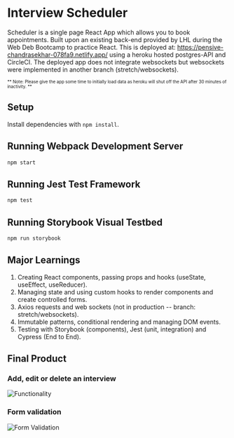 # Interview Scheduler


Scheduler is a single page React App which allows you to book appointments. 
Built upon an existing back-end provided by LHL during the Web Deb Bootcamp to practice React. 
This is deployed at: https://pensive-chandrasekhar-078fa9.netlify.app/ using a heroku hosted postgres-API and CircleCI. 
The deployed app does not integrate websockets but websockets were implemented in another branch (stretch/websockets).

<sub><sup> ** Note: Please give the app some time to initially load data as heroku will shut off the API after 30 minutes of inactivity. ** </sup></sub>

## Setup

Install dependencies with `npm install`.

## Running Webpack Development Server

```sh
npm start
```

## Running Jest Test Framework

```sh
npm test
```

## Running Storybook Visual Testbed

```sh
npm run storybook
```


 ## Major Learnings

 1. Creating React components, passing props and hooks (useState, useEffect, useReducer).
 2. Managing state and using custom hooks to render components and create controlled forms.
 3. Axios requests and web sockets (not in production -- branch: stretch/websockets).
 4. Immutable patterns, conditional rendering and managing DOM events.
 5. Testing with Storybook (components), Jest (unit, integration) and Cypress (End to End).

 ## Final Product
 ### Add, edit or delete an interview
 ![Functionality](https://media0.giphy.com/media/7CM2xLpSiEyxBpuxsE/giphy.gif?cid=790b7611581c38031676d760992b2ee2e37fcaf842daaad3&rid=giphy.gif&ct=g)

 ### Form validation
 ![Form Validation](https://media1.giphy.com/media/pzoAIfkdIvKjd7EuJ9/giphy.gif?cid=790b761195729ef50f296705b6c68f315a96c85eddc65ff7&rid=giphy.gif&ct=g)
